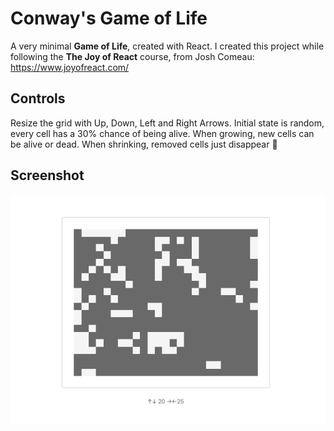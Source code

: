 # Conway's Game of Life

A very minimal **Game of Life**, created with React. I created this project while following the **The Joy of React** course, from Josh Comeau: https://www.joyofreact.com/

## Controls

Resize the grid with Up, Down, Left and Right Arrows. Initial state is random, every cell has a 30% chance of being alive. When growing, new cells can be alive or dead. When shrinking, removed cells just disappear 👻

## Screenshot

![Screenshot](./files/Screenshot.png)
